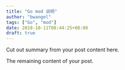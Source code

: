 ```yaml
---
title: "Go mod 说明"
author: "bwangel"
tags: ["Go", "mod"]
date: 2018-10-11T08:44:25+08:00
draft: true
---
```


Cut out summary from your post content here.

<!--more-->

The remaining content of your post.
